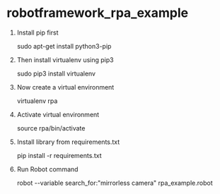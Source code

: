 # robotframework_rpa_example

1. Install pip first
    
    sudo apt-get install python3-pip

2. Then install virtualenv using pip3
  
    sudo pip3 install virtualenv 

3. Now create a virtual environment
  
    virtualenv rpa

4. Activate virtual environment
  
    source rpa/bin/activate

5. Install library from requirements.txt
  
    pip install -r requirements.txt

6. Run Robot command
  
    robot --variable search_for:"mirrorless camera" rpa_example.robot
